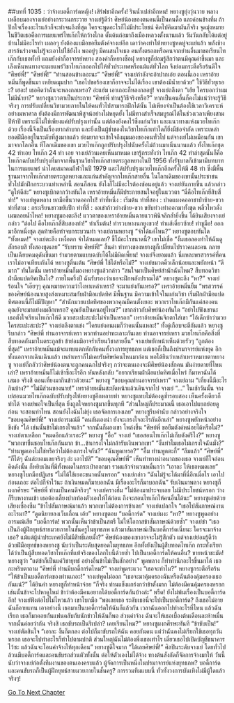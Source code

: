 ##บทที่ 1035 : ว่าจ้างบอดี้การ์ดหญิง!
เสิร์ฟชาอีกครั้ง!
รินน้ำเปล่าอีกหน!
หยางซูยุ่งวุ่นวาย พลางเหลือบมองจางเย่อย่างกระวนกระวาย
จางเย่รู้ดีว่า ศิษย์น้องของตนคนนี้เป็นคนดื้อ และค่อนข้างทึ่ม ถ้าปักใจเรื่องอะไรแล้วก็จะทำจนถึงที่สุด ใครจะพูดอะไรก็ไม่มีประโยชน์ คิดไปคิดมามันก็จริง จุดมุ่งหมายในชีวิตเธอคือการเผยแพร่ไทเก๊กให้กว้างไกล ดั้นด้นถ่อมาถึงเมืองหลวงตั้งนานแล้ว วันวันกลับได้แต่อยู่บ้านไม่มีอะไรทำ เผลอๆ ยังต้องแบมือขอยืมตังค์จางเย่อีก เดาว่าคงทำให้หยางซูหดหู่จะแย่แล้ว พลังช้างสารล้นร่างจนไม่รู้จะเอาไปใช้ยังไง พออยู่ๆ มีคนสนใจเธอ คนทั้งตรอกหรือคนจากย่านอื่นมาขอเรียนไทเก๊กกับเธอทั้งที แถมยังคำก็อาจารย์หยาง สองคำก็หยางซือฝุ หยางซูก็ย่อมรู้สึกว่าตนมีคุณค่าขึ้นมา และเล็งเห็นหนทางจะเผยแพร่วิชาไทเก๊กออกไปให้ทั่วประเทศหรือแม้แต่ทั่วโลก จึงย่อมกระตือรือร้นดีใจ
“ศิษย์พี่!”
“ศิษย์พี่!”
“ท่านสอนข้าเถอะนะ”
“ศิษย์พี่!”
จางเย่กำลังจะอ้าปากเอ่ย
ตอนนี้เอง เหราอ้ายหมิ่นก็พูดขึ้นมา เหยียดมุมปาก “เธอไปขอร้องเขาก็อาจจะไม่ได้เรื่อง เขาต้องมีน้ำยาด้วย”
ใช้วิธียั่วยุเรอะ?
เฮอะ!
เธอคิดว่าฉันจะหลงกลเหรอ?
อ่ะแฮ่ม เอาเถอะก็หลงกลอยู่!
จางเย่ถลึงตา “เฮ้ย ใครบอกว่าผมไม่มีน้ำยา?”
หยางซูแววตาเป็นประกาย “ศิษย์พี่ ท่านรู้วิธีจริงหรือ?”
หากเป็นคนอื่นก็คงไม่แน่ว่าจะรู้วิธีจริงๆ การปรับเปลี่ยนวิชามวยภายในให้คนทั่วไปสามารถฝึกได้นั้น ไม่เพียงจำเป็นต้องใช้เวลาวิเคราะห์อย่างมหาศาล ยังต้องมีการพัฒนาพิสูจน์อย่างไม่หยุดยั้ง ไม่มีทางสำเร็จสมบูรณ์ได้ในช่วงเวลาเพียงสามปีห้าปี เพราะนี่ไม่ใช่เพียงแค่ปรับปรุงเท่านั้น แต่ต้องยังคงไว้ซึ่งแก่นวิชา และแนวทางแห่งมวยไทเก๊กด้วย เรื่องนี้จึงเป็นเรื่องยากลำบาก และยิ่งเป็นผู้ช่ำชองในวิชาไทเก๊กเท่าใดก็ยิ่งมีข้อจำกัด เพราะเหล่ายอดฝีมืออยู่ในระดับที่สูงมากแล้ว ย่อมยากจะเข้าใจถึงมุมมองของคนทั่วไป
แต่จางเย่ไม่เหมือนกัน เขามาจากโลกอื่น ที่โลกเดิมของเขา มวยไทเก๊กถูกปรับปรุงไปนับครั้งไม่ถ้วนมาเนิ่นนานแล้ว ทั้งไทเก๊กชุด 42 ท่าเอย ไทเก๊ก 24 ท่า เอย จางเย่ล้วนเคยเห็นมาหมด เขารู้กระทั่งว่า ไทเก๊ก 42 ท่าล่าสุดนั้นก็คือไทเก๊กฉบับปรับปรุงที่มาจากพื้นฐานวิชาไทเก๊กสายตระกูลหยางในปี 1956 ทั้งรัฐบาลก็เข้ามามีบทบาทในการเผยแพร่ นำโดยสมาคมกีฬาในปี 1979 และได้ปรับปรุงมวยไทเก๊กอีกครั้งให้มี 48 ท่า ซึ่งมีพื้นฐานมาจากไทเก๊กสายตระกูลหยางและแก่นสำคัญจากไทเก๊กสายอื่น ในโลกเดิมของเขานั้นประชาชนทั่วไปมักฝึกกระบวนท่าเหล่านี้
สอนก็สอน
ยังไงก็ไม่มีอะไรต้องซ่อนอยู่แล้ว
จางเย่ยันกายขึ้น แล้วกล่าว “ดูให้ดีล่ะ”
หยางซูเบิกตากว้างทันใด
เหราอ้ายหมิ่นก็มีประกายสนใจอยู่ในแววตา
“นี่คือไทเก๊กยี่สิบสี่ท่า!” จางเย่พูดพลาง ยกมือขึ้นวาดออกไป!
ท่าที่หนึ่ง : เริ่มต้น
ท่าที่สอง : ปาดแผงคออาชาป่าซ้าย-ขวา
ท่าที่สาม : กระเรียนขาวขยับปีก
ท่าที่สี่ : งอเข่าก้าวย่างซ้าย-ขวา
ขยับท่วงท่าออกมาทั้งชุด พลิ้วไหวดั่งเมฆลอยน้ำไหล!
หยางซูมองตะลึง!
แววตาของเหราอ้ายหมิ่นฉายแววพินิจลึกล้ำยิ่งขึ้น
ได้ยินเสียงจางเย่กล่าว “ต่อไป คือไทเก๊กสี่สิบสองท่า!”
ท่าเริ่มต้น!
ท่ารวบหางนกยูงขวา!
ท่าแส้เดี่ยวซ้าย!
ท่าชูมือ!
ออกมาอีกหนึ่งชุด สุดท้ายคือท่าจบกระบวนท่า
จางเย่ถามหยางซู “จำได้แค่ไหน?”
หยางซูตอบทันใด “ทั้งหมด!”
จางเย่ตะลึง เหงื่อตก จำได้หมดเลย? ขี้โม้อะไรขนาดนี้? เขาไม่เชื่อ “งั้นเธอลองทำให้ฉันดูสักรอบสิ ทั้งสองชุดเลย”
“รับทราบ ศิษย์พี่!” สิ้นคำ ท่าทางของหยางซูก็เปลี่ยนไปราวคนละคน กลายเป็นเฉียบคมดุดันขึ้นมา รำมวยตามแบบฉบับได้ไม่มีผิดเพี้ยน!
จางเย่จึงยอมแล้ว
นี่แหละพรสวรรค์ที่คนเราไม่อาจเทียบกันได้
หยางซูตื่นเต้น “ศิษย์พี่ ใช้ได้หรือไม่?”
จางเย่ขมวดคิ้วเล็กน้อยและพยักหน้า “ดีมาก”
ทันใดนั้น เหราอ้ายหมิ่นก็มองหยางซูแล้วกล่าว “สนใจมาเป็นศิษย์สำนักฉันไหม? สืบทอดวิชาฝ่ามือแปดทิศเป็นไง? ภายในครึ่งปี ฉันรับรองว่าเธอจะฝึกพลังปราณได้”
หยางซูตะลึง “หา?”
จางเย่ร้อนใจ “เอ๊ยๆๆ คุณหมายความว่าไงหาเหล่าเหรา? จะมาแย่งกันเหรอ?”
เหราอ้ายหมิ่นยิ้ม “พรสวรรค์ของศิษย์น้องนายสูงส่งเหมาะสมกับฝ่ามือแปดทิศ มีพื้นฐาน มีความเข้าใจในแก่นวิชา เริ่มฝึกฝ่ามือแปดทิศตอนนี้ก็ไม่มีปัญหา”
“สำนักมวยแปดทิศของพวกคุณมีคนตั้งเยอะ พวกเราไทเก๊กมีกันแค่สองคน คุณยังจะมาแย่งผมอีกเหรอ? คุณยังเป็นคนอยู่ไหม?” เขากล่าวกับศิษย์น้องทันใด “อย่าไปฟังเขานะ เธอตั้งใจเรียนไทเก๊กให้ดี มวยสะเปะสะปะไม่จำเป็นหรอก”
เหราอ้ายหมิ่นจิกตาใส่เขา “ไอ้เด็กบ้าว่ามวยใครสะเปะสะปะ?”
จางเย่ถลึงตาแข่ง “ใครแย่งคนผมก็ว่าคนนั้นแหละ!”
ทั้งคู่เกือบจะตีกันแล้ว
หยางซูรีบกล่าว “ศิษย์พี่ ท่านอาจารย์เหรา พวกท่านอย่าทะเลาะกันเลย ท่านอาจารย์เหรา มวยไทเก๊กคือสิ่งที่สืบทอดกันมาในตระกูลข้า ข้าย่อมมิอาจร่ำเรียนวิชาสายอื่น”
จางเย่พยักหน้าเห็นด้วยรัวๆ “ถูกต้องที่สุด!”
เหราอ้ายหมิ่นแม้จะแทบแตกหักกับคนทั้งวงการยุทธภพ แต่เธอก็เป็นถึงปรมาจารย์แห่งยุค อีกทั้งนอกจากเฉินเฉินแล้ว เหล่าเหราก็ไม่เคยรับศิษย์คนไหนมาก่อน พอได้ยินว่าเหล่าเหราหมายตาหยางซู จางเย่ก็กลัวว่าศิษย์น้องตนจะถูกคนฉกไปจริงๆ กว่าจะตนเองจะมีศิษย์น้องสักคน มันง่ายดายที่ไหนเล่า?
เหราอ้ายหมิ่นก็ไม่เซ้าซี้อะไรอีก หันหลังกลับ “อยากเรียนฝ่ามือแปดทิศเมื่อไหร่ ก็มาหาฉันได้เสมอ จริงสิ ตอนเที่ยงมากินข้าวด้วยนะ”
หยางซู “ขอบคุณท่านอาจารย์เหรา”
จางเย่ถาม “เที่ยงนี้มีอะไรกินบ้าง?”
“ไม่มีส่วนของนาย!” เหราอ้ายหมิ่นสะบัดหน้าแล้วเดินจากไป
จางเย่ “...”
ในเช้าวันนั้น
จางเย่สอนมวยไทเก๊กฉบับปรับปรุงให้หยางซูอีกหลายท่า
หยางซูแทบไม่ต้องดูซ้ำรอบสอง เห็นครั้งเดียวก็ทำได้
จางเย่พอใจเป็นที่สุด ยิ่งถูกใจหยางซูมากขึ้นทุกที “ส่วนใหญ่ก็ประมาณนี้ เธอเอาไปแยกย่อยดูก่อน จะสอนท่าไหน สอนยังไงฉันไม่ยุ่ง เธอจัดการเองเลย”
หยางซูรีบคำนับ กล่าวอย่างจริงใจ “ขอบคุณศิษย์พี่!”
จางเย่อารมณ์ดี “คนกันเองน่า ยังจะเกรงใจอะไรกันอีกเล่า”
หยางซูพยักหน้าอย่างขึงขัง “ได้ เช่นนั้นข้าไม่เกรงใจแล้ว” จากนั้นก็มองเขา โพล่งขึ้น “ศิษย์พี่ ขอยืมตังค์หน่อยได้หรือไม่?”
จางเย่ตาเหลือก “หมดอีกแล้วเรอะ?”
หยางซู “อื้อ”
จางเย่ “เธอสอนไทเก๊กไม่เก็บตังค์รึไง?”
หยางซู “พวกเขาชื่นชอบไทเก๊กกันมาก ข้า...ข้าเกรงใจไม่กล้ารับเงินพวกเขา”
“งั้นทำไมเธอไม่เกรงใจฉันมั่ง?”
“ท่านพูดเองไม่ใช่หรือว่าไม่ต้องเกรงใจกัน?”
“ฉันพูดเหรอ?”
“อื้ม ท่านพูดตะกี้”
“ลืมแล้ว”
“ศิษย์พี่”
“ก็ได้ๆ ฉันล่ะยอมเลยจริงๆ อ่ะ เอาไปสิ”
“ขอบคุณศิษย์พี่”
เห็นท่าทางน่าอนาถของเธอ จางเย่ก็ใจอ่อน คิดดังนั้น ก็หยิบเงินที่มีทั้งหมดในกระเป๋าออกมา รวมแล้วจำนวนหมื่นกว่า “เอาละ ให้เธอหมดเลย”
หยางซูโบกมือปฏิเสธ “ไม่ได้ใช้เยอะขนาดนั้นหรอก”
จางเย่กล่าว “ฉันไม่รู้จะได้มาที่นี่อีกเมื่อไร เอาไปก่อนเถอะ ต่อไปก็จำไว้นะ ถ้าเงินหมดก็มาบอกฉัน มีเรื่องอะไรก็มาบอกฉัน”
รับเงินมาพลาง หยางซูก็ผงกศีรษะ “ศิษย์พี่ ท่านเป็นคนดีจริงๆ”
จางเย่ครางฮึ่ม “ไม่ต้องมาประจบเลย ไม่มีประโยชน์หรอก ว่างก็รีบหางานเข้า เธอต้องเลี้ยงปากท้องตัวเองให้ได้ก่อน ถึงจะสอนไทเก๊กให้คนอื่นได้นะ”
หยางซูเอ่ยด้วยเสียงเซื่องซึม “ข้าไปสัมภาษณ์มาแล้ว พวกเขาไม่ต้องการข้าเลย”
จางเย่แปลกใจ “เธอไปสัมภาษณ์งานอะไรมา?”
“ดูดนิยายลงเว็บเถื่อน เอ้ย” หยางซูตอบ “บอดี้การ์ด”
จางเย่ผงะ “หา?”
หยางซูพูดอย่างอารมณ์เสีย “บอดี้การ์ด! พวกนั้นเห็นว่าข้าเป็นสตรี ไม่ให้โอกาสข้าสัมภาษณ์ด้วยซ้ำ”
จางเย่ขำ “เธอเป็นถึงผู้ฝึกยุทธ์สายมวยภายในชั้นครูในยุทธภพ แล้วมาสัมภาษณ์เป็นบอดี้การ์ดเนี่ยนะ ใครจะมาจ้างเธอ? แม้แต่ผู้นำประเทศยังไม่มีสิทธิ์เลยมั้ง?” ศิษย์น้องของเขาอาจจะไม่รู้สึกตัว แต่จางเย่ย่อมรู้ดีว่า ด้วยฝีมือยุทธ์ของหยางซู นับว่าเป็นระดับสุดยอดในยุทธภพ อีกทั้งยังเป็นผู้สืบทอดไทเก๊ก กระทั่งเรียกได้ว่าเป็นผู้สืบทอดวิชาไทเก๊กที่แท้จริงของโลกใบนี้ด้วยซ้ำ ไปเป็นบอดี้การ์ดให้คนอื่น? ขายหน้าชะมัด!
หยางซูว่า “แต่ข้าก็เป็นแค่วิชายุทธ์ อย่างอื่นข้าไม่เป็นสักอย่าง” พูดพลาง ก็ทำท่านึกอะไรขึ้นมาได้ เธอกะพริบตาถาม “ศิษย์พี่ ท่านมีบอดี้การ์ดไหม?”
จางเย่พูดระแวง “เธอจะทำไม?”
หยางซูกระตือรือร้น “ให้ข้าเป็นบอดี้การ์ดของท่านเถอะ!”
จางเย่พูดไม่ออก “เธอจะมาคุ้มครองฉันหรือฉันต้องคุ้มครองเธอกันแน่?”
ได้ยินคำ หยางซูก็ทำหน้าจ๋อย “ก็จริง ท่านแข็งแกร่งกว่าข้าตั้งมาก ไม่ต้องมีคนคุ้มครองหรอก เช่นนั้นข้าจะไปหาดูใหม่ ข้าว่าต้องมีคนอยากได้บอดี้การ์ดกันบ้างล่ะ”
พรืด!
ยังไม่พ้นเรื่องเป็นบอดี้การ์ดอีก!
จางเย่ฟังต่อไปไม่ไหวแล้ว เขาโบกมือ “พอเลยเธอ ระดับเธอนี่จะไปเป็นบอดี้การ์ด? ถึงเธอไม่อายฉันก็อายแทน เอาอย่างนี้ เธอมาเป็นบอดี้การ์ดให้ฉันก็แล้วกัน เวลาฉันออกไปทำอะไรที่ไหน แล้วฉันเรียก เธอก็มาคอยกันแฟนคลับกับนักข่าวให้ฉันก็พอ ส่วนค่าจ้าง ฉันจะให้เธอเบื้องต้นเดือนละห้าหมื่น จากนั้นค่อยว่ากัน จริงสิ เธอขับรถเป็นรึเปล่า? เคยเรียนไหม?”
หยางซูผงกศีรษะทันที “ข้าขับเป็น!”
จางเย่ตัดสินใจ “เอาละ งั้นก็ตกลง ต่อไปก็มาขับรถให้ฉัน คอยกันคน แต่ว่าฉันคงไม่เรียกใช้เธอทุกวันหรอก เธอจะไปทำอะไรก็ทำไปตามปกติ ส่วนใหญ่ฉันไม่ต้องพึ่งเธอเท่าไร เดี๋ยวเธอไปเปิดบัญชีธนาคารไว้ซะ แล้วฉันจะโอนค่าจ้างให้ทุกเดือน”
หยางซูดีใจมาก “ได้เลยศิษย์พี่!”
ศิลปินระดับจางเย่ โดยทั่วไปล้วนมีบอดี้การ์ดและคนขับรถส่วนตัวทั้งนั้น ต่อให้ตัวเองไม่ได้จ้าง ทางต้นสังกัดก็จัดการจ้างมาให้
วันนี้ นับว่าจางเย่ก่อตั้งทีมงานของตนเองครบแล้ว
ผู้จัดการเป็นหนึ่งในปรมาจารย์แห่งยุทธภพ?
บอดี้การ์ดและคนขับรถก็เป็นผู้ฝึกยุทธ์สายมวยภายในชั้นครู?
การรวมทีมแบบนี้ ทั่วทั้งวงการบันเทิงไม่มีผู้ใดแล้วจริงๆ!


[Go To Next Chapter]( ./136.md)